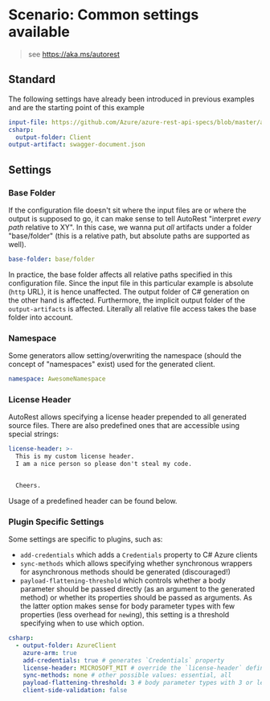 # Scenario: Common settings available

> see https://aka.ms/autorest

## Standard

The following settings have already been introduced in previous examples and are the starting point of this example

``` yaml 
input-file: https://github.com/Azure/azure-rest-api-specs/blob/master/arm-storage/2015-06-15/swagger/storage.json
csharp:
  output-folder: Client
output-artifact: swagger-document.json
```

## Settings

### Base Folder

If the configuration file doesn't sit where the input files are or where the output is supposed to go, it can make sense to tell AutoRest "interpret *every path* relative to XY".
In this case, we wanna put *all* artifacts under a folder "base/folder" (this is a relative path, but absolute paths are supported as well).

``` yaml
base-folder: base/folder
```

In practice, the base folder affects all relative paths specified in this configuration file.
Since the input file in this particular example is absolute (`http` URL), it is hence unaffected.
The output folder of C# generation on the other hand is affected.
Furthermore, the implicit output folder of the `output-artifacts` is affected.
Literally all relative file access takes the base folder into account.

### Namespace

Some generators allow setting/overwriting the namespace (should the concept of "namespaces" exist) used for the generated client.

``` yaml
namespace: AwesomeNamespace
```

### License Header

AutoRest allows specifying a license header prepended to all generated source files.
There are also predefined ones that are accessible using special strings:

``` yaml
license-header: >-
  This is my custom license header.
  I am a nice person so please don't steal my code.


  Cheers.
```

Usage of a predefined header can be found below.

### Plugin Specific Settings

Some settings are specific to plugins, such as:
- `add-credentials` which adds a `Credentials` property to C# Azure clients
- `sync-methods` which allows specifying whether synchronous wrappers for asynchronous methods should be generated (discouraged!)
- `payload-flattening-threshold` which controls whether a body parameter should be passed directly (as an argument to the generated method) or whether its properties should be passed as arguments. As the latter option makes sense for body parameter types with few properties (less overhead for `new`ing), this setting is a threshold specifying when to use which option.

``` yaml
csharp:
  - output-folder: AzureClient
    azure-arm: true
    add-credentials: true # generates `Credentials` property
    license-header: MICROSOFT_MIT # override the `license-header` defined at the top level. (see above)
    sync-methods: none # other possible values: essential, all
    payload-flattening-threshold: 3 # body parameter types with 3 or less properties cause method to expect those properties instead of an object 
    client-side-validation: false
```